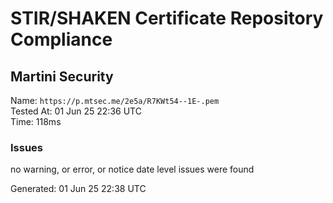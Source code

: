 # STIR/SHAKEN Certificate Repository Compliance

## Martini Security

Name: `https://p.mtsec.me/2e5a/R7KWt54--1E-.pem`\
Tested At: 01 Jun 25 22:36 UTC\
Time: 118ms

### Issues

no warning, or error, or notice date level issues were found

Generated: 01 Jun 25 22:38 UTC